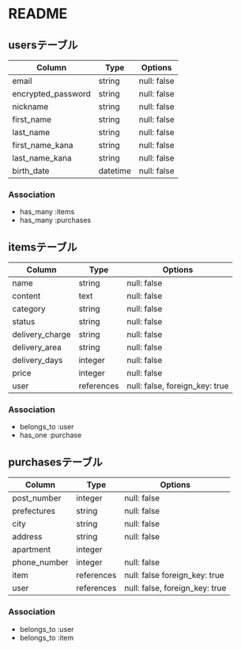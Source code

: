 # README

## usersテーブル

| Column              | Type     | Options                        |
| ------------------- | -------- | ------------------------------ |
| email               | string   | null: false                    |
| encrypted_password  | string   | null: false                    |
| nickname            | string   | null: false                    |
| first_name          | string   | null: false                    |
| last_name           | string   | null: false                    |
| first_name_kana     | string   | null: false                    |
| last_name_kana      | string   | null: false                    |
| birth_date          | datetime | null: false                    |

### Association
- has_many :items
- has_many :purchases

## itemsテーブル

| Column          | Type       | Options                        |
| --------------- | ---------- | ------------------------------ |
| name            | string     | null: false                    |
| content         | text       | null: false                    |
| category        | string     | null: false                    |
| status          | string     | null: false                    |
| delivery_charge | string     | null: false                    |
| delivery_area   | string     | null: false                    |
| delivery_days   | integer    | null: false                    |
| price           | integer    | null: false                    |
| user            | references | null: false, foreign_key: true |

### Association
- belongs_to :user
- has_one :purchase

## purchasesテーブル

| Column        | Type       | Options                        |
| ------------- | ---------- | ------------------------------ |
| post_number   | integer    | null: false                    |
| prefectures   | string     | null: false                    |
| city          | string     | null: false                    |
| address       | string     | null: false                    |
| apartment     | integer    |                                |
| phone_number  | integer    | null: false                    |
| item          | references | null: false  foreign_key: true |
| user          | references | null: false, foreign_key: true |

### Association
- belongs_to :user
- belongs_to :item
